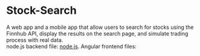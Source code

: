 # Stock-Search
A web app and a mobile app that allow users to search for stocks using the Finnhub API, display the results on the search page, and simulate trading process with real data.
<br>
node.js backend file: [node.js](https://github.com/hedyj-1762108/Stock-Search/blob/main/app.js).
Angular frontend files: 
